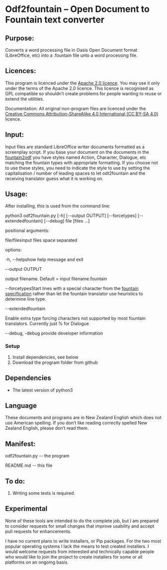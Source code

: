 # Odf2fountain – Open Document to Fountain text converter

## Purpose:

Converts a word processing file in Oasis Open Document format
(LibreOffice, etc) into a .fountain file unto a word processing file.

## Licences:

This program is licenced under the [Apache 2.0
licence](https://www.apache.org/licenses/LICENSE-2.0). You may use it
only under the terms of the Apache 2.0 licence. This licence is
recognised as GPL compatible so shouldn’t create problems for people
wanting to reuse or extend the utilities.

Documentation: All original non-program files are licenced under the
[Creative Commons Attribution-ShareAlike 4.0 International (CC
BY-SA 4.0)](https://creativecommons.org/licenses/by-sa/4.0/) licence.

## Input:

Input files are standard LibreOffice writer documents formatted as a
screenplay script. If you base your document on the documents in the
[fountain2odf](https://github.com/juliaclement/screenwriting/tree/main/fountain2odf)
you have styles named Action, Character, Dialogue, etc matching the
fountain types with appropriate formatting. If you choose not to use
these styles, you need to indicate the style to use by setting the
capitalisation / number of leading spaces to let odt2fountain and the
receiving translator guess what it is working on.

## Usage:

After installing, this is used from the command line:

python3 odf2fountain.py \[-h\] \[--output OUTPUT\] \[--forcetypes\]
\[--extendedfountain\] \[--debug\] file \[files ...\]

positional arguments:

file/filesinput files space separated

options:

\-h, --helpshow help message and exit

\--output OUTPUT

output filename. Default = input filename.fountain

\--forcetypesStart lines with a special character from the [fountain
specification](https://fountain.io/syntax) rather than let the fountain
translator use heuristics to determine line type.

\--extendedfountain

Enable extra type forcing characters not supported by most fountain
translators. Currently just % for Dialogue

\--debug, -debug      provide developer information

### Setup

1.  Install dependencies, see below
2.  Download the program folder from github

## Dependencies

  - The latest version of python3

## Language

These documents and programs are in New Zealand English which does not
use American spelling. If you don’t like reading correctly spelled New
Zealand English, please don’t read them.

## Manifest:

odf2fountain.py -- the program

README.md -- this file

## To do:

1.  Writing some tests is required.

## Experimental

None of these tools are intended to do the complete job, but I am
prepared to consider requests for small changes that improve usability
and accept pull requests for enhancements.

I have no current plans to write installers, or Pip packages. For the
two most popular operating systems I lack the means to test created
installers. I would welcome requests from interested and technically
capable people who would like to join the project to create installers
for some or all platforms on an ongoing basis.
